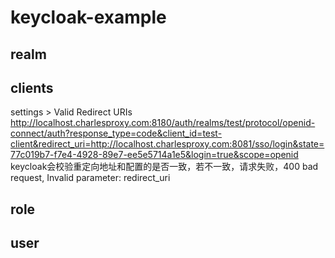 # keycloak-example
## realm
## clients
settings > Valid Redirect URIs
http://localhost.charlesproxy.com:8180/auth/realms/test/protocol/openid-connect/auth?response_type=code&client_id=test-client&redirect_uri=http://localhost.charlesproxy.com:8081/sso/login&state=77c019b7-f7e4-4928-89e7-ee5e5714a1e5&login=true&scope=openid
keycloak会校验重定向地址和配置的是否一致，若不一致，请求失败，400 bad request, Invalid parameter: redirect_uri
## role
## user
